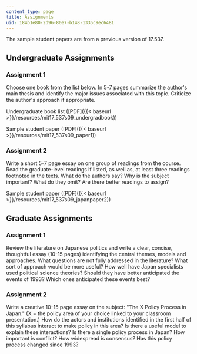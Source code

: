 ```yaml
---
content_type: page
title: Assignments
uid: 184b1e80-2d96-80e7-b148-1335c9ec6481
---
```


The sample student papers are from a previous version of 17.537.

Undergraduate Assignments
-------------------------

### Assignment 1

Choose one book from the list below. In 5-7 pages summarize the author's main thesis and identify the major issues associated with this topic. Criticize the author's approach if appropriate.

Undergraduate book list ([PDF]({{< baseurl >}}/resources/mit17_537s09_undergradbook))

Sample student paper ([PDF]({{< baseurl >}}/resources/mit17_537s09_paper1))

### Assignment 2

Write a short 5-7 page essay on one group of readings from the course. Read the graduate-level readings if listed, as well as, at least three readings footnoted in the texts. What do the authors say? Why is the subject important? What do they omit? Are there better readings to assign?

Sample student paper ([PDF]({{< baseurl >}}/resources/mit17_537s09_japanpaper2))

Graduate Assignments
--------------------

### Assignment 1

Review the literature on Japanese politics and write a clear, concise, thoughtful essay (10-15 pages) identifying the central themes, models and approaches. What questions are not fully addressed in the literature? What sort of approach would be more useful? How well have Japan specialists used political science theories? Should they have better anticipated the events of 1993? Which ones anticipated these events best?

### Assignment 2

Write a creative 10-15 page essay on the subject: "The X Policy Process in Japan." (X = the policy area of your choice linked to your classroom presentation.) How do the actors and institutions identified in the first half of this syllabus interact to make policy in this area? Is there a useful model to explain these interactions? Is there a single policy process in Japan? How important is conflict? How widespread is consensus? Has this policy process changed since 1993?